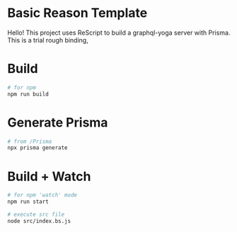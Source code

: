 # Basic Reason Template

Hello! This project uses ReScript to build a graphql-yoga server with Prisma. This is a trial rough binding,

# Build

```bash
# for npm
npm run build
```
# Generate Prisma
```bash
# from /Prisma
npx prisma generate
```

# Build + Watch

```bash
# for npm 'watch' mode
npm run start

# execute src file
node src/index.bs.js
```

